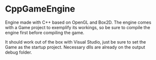 # CppGameEngine
 Engine made with C++ based on OpenGL and Box2D. The engine comes with a Game project to exemplify its workings, so be sure to compile the engine first before compiling the game. 

 It should work out of the box with Visual Studio, just be sure to set the Game as the startup project. Necessary dlls are already on the output debug folder.
